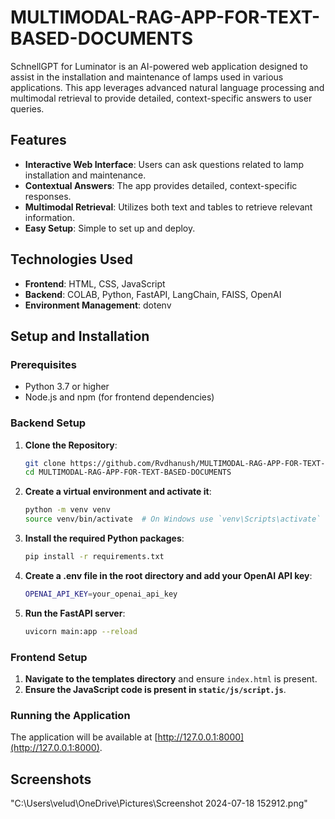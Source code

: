 # MULTIMODAL-RAG-APP-FOR-TEXT-BASED-DOCUMENTS
SchnellGPT for Luminator is an AI-powered web application designed to assist in the installation and maintenance of lamps used in various applications. This app leverages advanced natural language processing and multimodal retrieval to provide detailed, context-specific answers to user queries.

## Features

- **Interactive Web Interface**: Users can ask questions related to lamp installation and maintenance.
- **Contextual Answers**: The app provides detailed, context-specific responses.
- **Multimodal Retrieval**: Utilizes both text and tables to retrieve relevant information.
- **Easy Setup**: Simple to set up and deploy.

## Technologies Used

- **Frontend**: HTML, CSS, JavaScript
- **Backend**: COLAB, Python, FastAPI, LangChain, FAISS, OpenAI
- **Environment Management**: dotenv

## Setup and Installation

### Prerequisites

- Python 3.7 or higher
- Node.js and npm (for frontend dependencies)

### Backend Setup

1. **Clone the Repository**:
    ```bash
    git clone https://github.com/Rvdhanush/MULTIMODAL-RAG-APP-FOR-TEXT-BASED-DOCUMENTS.git
    cd MULTIMODAL-RAG-APP-FOR-TEXT-BASED-DOCUMENTS
    ```

2. **Create a virtual environment and activate it**:
    ```bash
    python -m venv venv
    source venv/bin/activate  # On Windows use `venv\Scripts\activate`
    ```

3. **Install the required Python packages**:
    ```bash
    pip install -r requirements.txt
    ```

4. **Create a .env file in the root directory and add your OpenAI API key**:
    ```bash
    OPENAI_API_KEY=your_openai_api_key
    ```

5. **Run the FastAPI server**:
    ```bash
    uvicorn main:app --reload
    ```

### Frontend Setup

1. **Navigate to the templates directory** and ensure `index.html` is present.
2. **Ensure the JavaScript code is present in `static/js/script.js`**.

### Running the Application

The application will be available at [http://127.0.0.1:8000](http://127.0.0.1:8000).

## Screenshots
"C:\Users\velud\OneDrive\Pictures\Screenshot 2024-07-18 152912.png"



